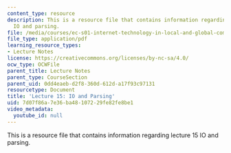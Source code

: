 ```yaml
---
content_type: resource
description: This is a resource file that contains information regarding lecture 15
  IO and parsing.
file: /media/courses/ec-s01-internet-technology-in-local-and-global-communities-spring-2005-summer-2005/7d07f86a7e36ba48107229fe82fe8be1_MITEC_S01S05_l15_io_parsing.pdf
file_type: application/pdf
learning_resource_types:
- Lecture Notes
license: https://creativecommons.org/licenses/by-nc-sa/4.0/
ocw_type: OCWFile
parent_title: Lecture Notes
parent_type: CourseSection
parent_uid: 0dd4eaeb-d2f8-360d-612d-a17f93c97131
resourcetype: Document
title: 'Lecture 15: IO and Parsing'
uid: 7d07f86a-7e36-ba48-1072-29fe82fe8be1
video_metadata:
  youtube_id: null
---
```

This is a resource file that contains information regarding lecture 15 IO and parsing.